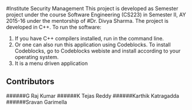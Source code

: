 #Institute Security Management
This project is developed as Semester project under the course Software Engineering (CS223) in Semester II, AY 2015-16 under the mentorship of #Dr. Divya Sharma.
The project is developed in C++. 
To run the software:  

1. If you have C++ compilers installed, run in the command line.
2. Or one can also run this application using Codeblocks. To install Codeblocks, go to Codeblocks webiste and install according to your operating system.
3. It is a menu driven application

## Contributors
######G Raj Kumar
######K Tejas Reddy
######Karthik Katragadda
######Sravan Garimella




